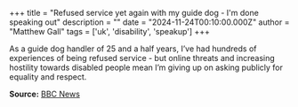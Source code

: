 +++
title = "Refused service yet again with my guide dog - I'm done speaking out"
description = ""
date = "2024-11-24T00:10:00.000Z"
author = "Matthew Gall"
tags = ['uk', 'disability', 'speakup']
+++

As a guide dog handler of 25 and a half years, I’ve had hundreds of experiences of being refused service - but online threats and increasing hostility towards disabled people mean I’m giving up on asking publicly for equality and respect.

**Source:** [BBC News](https://www.bbc.co.uk/news/articles/c87x2p535wqo)